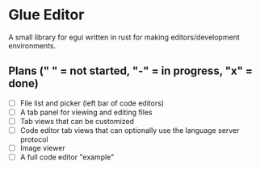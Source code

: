 # Glue Editor
A small library for egui written in rust for making editors/development environments.

## Plans (" " = not started, "-" = in progress, "x" = done)
- [ ] File list and picker (left bar of code editors)
- [ ] A tab panel for viewing and editing files
- [ ] Tab views that can be customized
- [ ] Code editor tab views that can optionally use the language server protocol
- [ ] Image viewer
- [ ] A full code editor "example"
